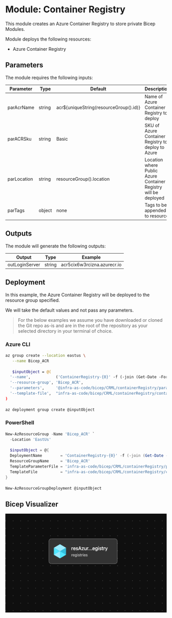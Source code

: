 # Module: Container Registry

This module creates an Azure Container Registry to store private Bicep Modules.

Module deploys the following resources:

- Azure Container Registry

## Parameters

The module requires the following inputs:

 Parameter | Type | Default | Description | Requirement | Example
----------- | ---- | ------- |----------- | ----------- | -------
 parAcrName | string | acr${uniqueString(resourceGroup().id)} | Name of Azure Container Registry to deploy | 5-50 char | acr5cix6w3rcizn
 parACRSku | string | Basic | SKU of Azure Container Registry to deploy to Azure | Basic or Standard or Premium | Basic
 parLocation | string | resourceGroup().location | Location where Public Azure Container Registry will be deployed | Valid Azure Region | eastus2
 parTags | object | none | Tags to be appended to resource | none | {"Environment" : "Development"}

## Outputs

The module will generate the following outputs:

Output | Type | Example
------ | ---- | --------
outLoginServer | string | acr5cix6w3rcizna.azurecr.io

## Deployment

In this example, the Azure Container Registry will be deployed to the resource group specified.

We will take the default values and not pass any parameters.

> For the below examples we assume you have downloaded or cloned the Git repo as-is and are in the root of the repository as your selected directory in your terminal of choice.

### Azure CLI

```bash
az group create --location eastus \
   --name Bicep_ACR

   $inputObject = @(
  '--name',           ('ContainerRegistry-{0}' -f (-join (Get-Date -Format 'yyyyMMddTHHMMssffffZ')[0..63])),
  '--resource-group', 'Bicep_ACR',
  '--parameters',     '@infra-as-code/bicep/CRML/containerRegistry/parameters/containerRegistry.parameters.all.json',
  '--template-file',  "infra-as-code/bicep/CRML/containerRegistry/containerRegistry.bicep",
)

az deployment group create @inputObject
```

### PowerShell

```powershell
New-AzResourceGroup -Name 'Bicep_ACR' `
  -Location 'EastUs'

  $inputObject = @{
  DeploymentName        = 'ContainerRegistry-{0}' -f (-join (Get-Date -Format 'yyyyMMddTHHMMssffffZ')[0..63])
  ResourceGroupName     = 'Bicep_ACR'
  TemplateParameterFile = 'infra-as-code/bicep/CRML/containerRegistry/parameters/containerRegistry.parameters.all.json'
  TemplateFile          = "infra-as-code/bicep/CRML/containerRegistry/containerRegistry.bicep"
}

New-AzResourceGroupDeployment @inputObject
```

## Bicep Visualizer

![Bicep Visualizer](media/bicepVisualizer.png "Bicep Visualizer")